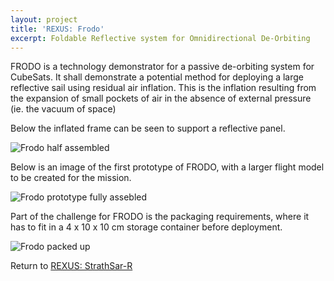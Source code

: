```yaml
---
layout: project
title: 'REXUS: Frodo'
excerpt: Foldable Reflective system for Omnidirectional De-Orbiting
---
```


FRODO is a technology demonstrator for a passive de-orbiting system for CubeSats. It shall demonstrate a potential method for deploying a large reflective sail using residual air inflation. This is the inflation resulting from the expansion of small pockets of air in the absence of external pressure (ie. the vacuum of space)

Below the inflated frame can be seen to support a reflective panel.

![Frodo half assembled][frodo1]

Below is an image of the first prototype of FRODO, with a larger flight model to be created for the mission.

![Frodo prototype fully assebled][frodo2]

Part of the challenge for FRODO is the packaging requirements, where it has to fit in a 4 x 10 x 10 cm storage container before deployment.

![Frodo packed up][frodo3]

Return to [REXUS: StrathSar-R][1]

[1]: {{site.projecturl}}REXUS/
[frodo1]: https://www.strath.ac.uk/media/faculties/engineering/advancedspaceconceptslab/strathseds/strathsat/FRODO_1_side.jpg
[frodo2]: https://www.strath.ac.uk/media/faculties/engineering/advancedspaceconceptslab/strathseds/strathsat/FRODO_complete.jpg
[frodo3]: https://www.strath.ac.uk/media/faculties/engineering/advancedspaceconceptslab/strathseds/strathsat/FRODO_stored.jpg